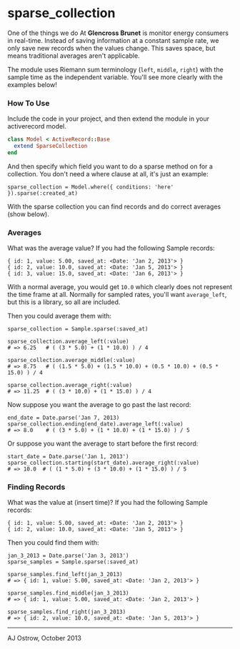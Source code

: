 # sparse_collection

One of the things we do At **Glencross Brunet** is monitor energy consumers in real-time. Instead of saving information at a constant sample rate, we only save new records when the values change. This saves space, but means traditional averages aren't applicable. 

The module uses Riemann sum terminology (`left`, `middle`, `right`) with the sample time as the independent variable. You'll see more clearly with the examples below!

### How To Use

Include the code in your project, and then extend the module in your activerecord model.

```ruby
class Model < ActiveRecord::Base
  extend SparseCollection
end
```

And then specify which field you want to do a sparse method on for a collection. You don't need a where clause at all, it's just an example:

```
sparse_collection = Model.where({ conditions: 'here' }).sparse(:created_at)
```

With the sparse collection you can find records and do correct averages (show below).

### Averages

What was the average value? If you had the following Sample records:

```
{ id: 1, value: 5.00, saved_at: <Date: 'Jan 2, 2013'> }
{ id: 2, value: 10.0, saved_at: <Date: 'Jan 5, 2013'> }
{ id: 3, value: 15.0, saved_at: <Date: 'Jan 6, 2013'> }
```

With a normal average, you would get `10.0` which clearly does not represent the time frame at all. Normally for sampled rates, you'll want `average_left`, but this is a library, so all are included. 

Then you could average them with:

```
sparse_collection = Sample.sparse(:saved_at)

sparse_collection.average_left(:value)
# => 6.25   # ( (3 * 5.0) + (1 * 10.0) ) / 4

sparse_collection.average_middle(:value)
# => 8.75   # ( (1.5 * 5.0) + (1.5 * 10.0) + (0.5 * 10.0) + (0.5 * 15.0) ) / 4

sparse_collection.average_right(:value)
# => 11.25  # ( (3 * 10.0) + (1 * 15.0) ) / 4
```

Now suppose you want the average to go past the last record:

```
end_date = Date.parse('Jan 7, 2013)
sparse_collection.ending(end_date).average_left(:value)
# => 8.0    # ( (3 * 5.0) + (1 * 10.0) + (1 * 15.0) ) / 5
```

Or suppose you want the average to start before the first record:

```
start_date = Date.parse('Jan 1, 2013')
sparse_collection.starting(start_date).average_right(:value)
# => 10.0  # ( (1 * 5.0) + (3 * 10.0) + (1 * 15.0) ) / 5
```

### Finding Records

What was the value at (insert time)? If you had the following Sample records:

```
{ id: 1, value: 5.00, saved_at: <Date: 'Jan 2, 2013'> }
{ id: 2, value: 10.0, saved_at: <Date: 'Jan 5, 2013'> }
```

Then you could find them with:

```
jan_3_2013 = Date.parse('Jan 3, 2013')
sparse_samples = Sample.sparse(:saved_at)

sparse_samples.find_left(jan_3_2013)
# => { id: 1, value: 5.00, saved_at: <Date: 'Jan 2, 2013'> }

sparse_samples.find_middle(jan_3_2013)
# => { id: 1, value: 5.00, saved_at: <Date: 'Jan 2, 2013'> }

sparse_samples.find_right(jan_3_2013)
# => { id: 2, value: 10.0, saved_at: <Date: 'Jan 5, 2013'> }
```

---

AJ Ostrow, October 2013